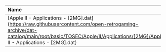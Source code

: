 |Name|Size|
|:---|---:|
|[Apple II - Applications - [2MG].dat](https://raw.githubusercontent.com/open-retrogaming-archive/dat-catalog/main/root/basic/TOSEC/Apple/II/Applications/[2MG]/Apple II - Applications - [2MG].dat)|66260|
